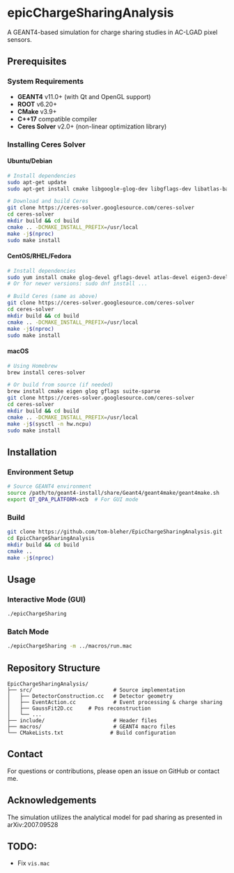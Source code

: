 # epicChargeSharingAnalysis

A GEANT4-based simulation for charge sharing studies in AC-LGAD pixel sensors.

## Prerequisites

### System Requirements
- **GEANT4** v11.0+ (with Qt and OpenGL support)
- **ROOT** v6.20+ 
- **CMake** v3.9+
- **C++17** compatible compiler
- **Ceres Solver** v2.0+ (non-linear optimization library)

### Installing Ceres Solver

#### Ubuntu/Debian
```bash
# Install dependencies
sudo apt-get update
sudo apt-get install cmake libgoogle-glog-dev libgflags-dev libatlas-base-dev libeigen3-dev libsuitesparse-dev

# Download and build Ceres
git clone https://ceres-solver.googlesource.com/ceres-solver
cd ceres-solver
mkdir build && cd build
cmake .. -DCMAKE_INSTALL_PREFIX=/usr/local
make -j$(nproc)
sudo make install
```

#### CentOS/RHEL/Fedora
```bash
# Install dependencies
sudo yum install cmake glog-devel gflags-devel atlas-devel eigen3-devel suitesparse-devel
# Or for newer versions: sudo dnf install ...

# Build Ceres (same as above)
git clone https://ceres-solver.googlesource.com/ceres-solver
cd ceres-solver
mkdir build && cd build
cmake .. -DCMAKE_INSTALL_PREFIX=/usr/local
make -j$(nproc)
sudo make install
```

#### macOS
```bash
# Using Homebrew
brew install ceres-solver

# Or build from source (if needed)
brew install cmake eigen glog gflags suite-sparse
git clone https://ceres-solver.googlesource.com/ceres-solver
cd ceres-solver
mkdir build && cd build
cmake .. -DCMAKE_INSTALL_PREFIX=/usr/local
make -j$(sysctl -n hw.ncpu)
sudo make install
```

## Installation

### Environment Setup
```bash
# Source GEANT4 environment
source /path/to/geant4-install/share/Geant4/geant4make/geant4make.sh
export QT_QPA_PLATFORM=xcb  # For GUI mode
```

### Build
```bash
git clone https://github.com/tom-bleher/EpicChargeSharingAnalysis.git
cd EpicChargeSharingAnalysis
mkdir build && cd build
cmake ..
make -j$(nproc)
```

## Usage

### Interactive Mode (GUI)
```bash
./epicChargeSharing
```

### Batch Mode
```bash
./epicChargeSharing -m ../macros/run.mac
```

## Repository Structure

```
EpicChargeSharingAnalysis/
├── src/                          # Source implementation
│   ├── DetectorConstruction.cc   # Detector geometry
│   ├── EventAction.cc            # Event processing & charge sharing
│   ├── GaussFit2D.cc     # Pos reconstruction
│   └── ...
├── include/                      # Header files
├── macros/                       # GEANT4 macro files
└── CMakeLists.txt               # Build configuration
```

## Contact

For questions or contributions, please open an issue on GitHub or contact me.

## Acknowledgements

The simulation utilizes the analytical model for pad sharing as presented in arXiv:2007.09528

## TODO:

- Fix `vis.mac`